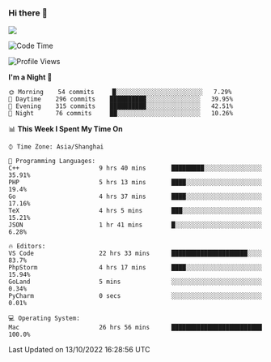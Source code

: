 ### Hi there 👋

<!--
**JJAYCHEN1e/jjaychen1e** is a ✨ _special_ ✨ repository because its `README.md` (this file) appears on your GitHub profile.

Here are some ideas to get you started:

- 🔭 I’m currently working on ...
- 🌱 I’m currently learning ...
- 👯 I’m looking to collaborate on ...
- 🤔 I’m looking for help with ...
- 💬 Ask me about ...
- 📫 How to reach me: ...
- 😄 Pronouns: ...
- ⚡ Fun fact: ...
-->

[![](https://github-readme-stats.vercel.app/api?username=jjaychen1e&show_icons=true)](https://github.com/jjaychen1e/github-readme-stats?count_private=true)

<!--START_SECTION:waka-->
![Code Time](http://img.shields.io/badge/Code%20Time-369%20hrs%2038%20mins-blue)

![Profile Views](http://img.shields.io/badge/Profile%20Views-0-blue)

**I'm a Night 🦉** 

```text
🌞 Morning    54 commits     █░░░░░░░░░░░░░░░░░░░░░░░░   7.29% 
🌆 Daytime    296 commits    ██████████░░░░░░░░░░░░░░░   39.95% 
🌃 Evening    315 commits    ██████████░░░░░░░░░░░░░░░   42.51% 
🌙 Night      76 commits     ██░░░░░░░░░░░░░░░░░░░░░░░   10.26%

```


📊 **This Week I Spent My Time On** 

```text
⌚︎ Time Zone: Asia/Shanghai

💬 Programming Languages: 
C++                      9 hrs 40 mins       █████████░░░░░░░░░░░░░░░░   35.91% 
PHP                      5 hrs 13 mins       ████░░░░░░░░░░░░░░░░░░░░░   19.4% 
Go                       4 hrs 37 mins       ████░░░░░░░░░░░░░░░░░░░░░   17.16% 
TeX                      4 hrs 5 mins        ███░░░░░░░░░░░░░░░░░░░░░░   15.21% 
JSON                     1 hr 41 mins        █░░░░░░░░░░░░░░░░░░░░░░░░   6.28%

🔥 Editors: 
VS Code                  22 hrs 33 mins      █████████████████████░░░░   83.7% 
PhpStorm                 4 hrs 17 mins       ████░░░░░░░░░░░░░░░░░░░░░   15.94% 
GoLand                   5 mins              ░░░░░░░░░░░░░░░░░░░░░░░░░   0.34% 
PyCharm                  0 secs              ░░░░░░░░░░░░░░░░░░░░░░░░░   0.01%

💻 Operating System: 
Mac                      26 hrs 56 mins      █████████████████████████   100.0%

```


 Last Updated on 13/10/2022 16:28:56 UTC
<!--END_SECTION:waka-->
